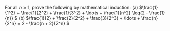 For all $n \geq{1}$, prove the following by mathematical induction:
    (a) $\frac{1}{1^2} + \frac{1}{2^2} + \frac{1}{3^2} + \ldots + \frac{1}{n^2}  \leq{2 - \frac{1}{n}} $
    (b) $\frac{1}{2} + \frac{2}{2^2} + \frac{3}{2^3} + \ldots + \frac{n}{2^n}  = 2 - \frac{n + 2}{2^n} $
